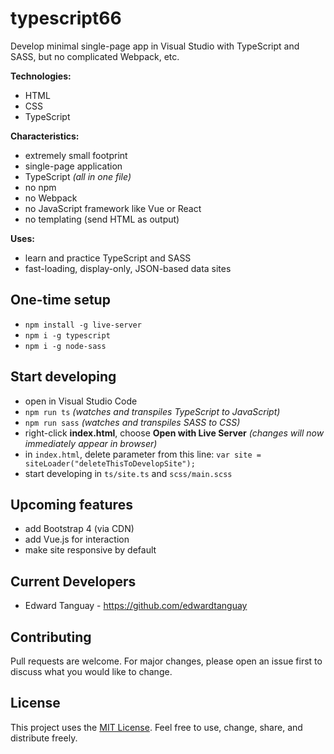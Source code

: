 # typescript66

Develop minimal single-page app in Visual Studio with TypeScript and SASS, but no complicated Webpack, etc.

**Technologies:**

- HTML
- CSS
- TypeScript

**Characteristics:**
- extremely small footprint
- single-page application
- TypeScript *(all in one file)*
- no npm
- no Webpack
- no JavaScript framework like Vue or React
- no templating (send HTML as output)

**Uses:**
- learn and practice TypeScript and SASS
- fast-loading, display-only, JSON-based data sites

## One-time setup
- `npm install -g live-server`
- `npm i -g typescript`
- `npm i -g node-sass`

## Start developing
- open in Visual Studio Code
- `npm run ts` *(watches and transpiles TypeScript to JavaScript)*
- `npm run sass` *(watches and transpiles SASS to CSS)*
- right-click **index.html**, choose **Open with Live Server** *(changes will now immediately appear in browser)*
- in `index.html`, delete parameter from this line: `var site = siteLoader("deleteThisToDevelopSite");`
- start developing in `ts/site.ts` and `scss/main.scss` 

## Upcoming features
- add Bootstrap 4 (via CDN)
- add Vue.js for interaction
- make site responsive by default

## Current Developers

* Edward Tanguay - https://github.com/edwardtanguay

## Contributing
Pull requests are welcome. For major changes, please open an issue first to discuss what you would like to change.

## License

This project uses the [MIT License](https://choosealicense.com/licenses/mit). Feel free to use, change, share, and distribute freely.